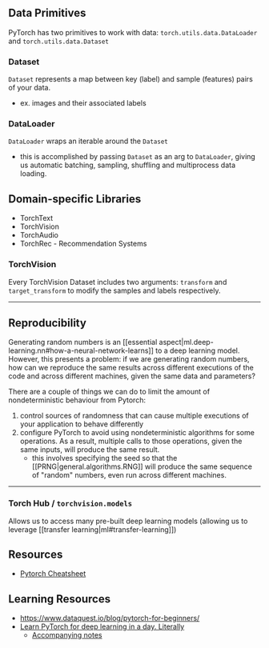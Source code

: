 
## Data Primitives
PyTorch has two primitives to work with data: `torch.utils.data.DataLoader` and `torch.utils.data.Dataset`

### Dataset
`Dataset` represents a map between key (label) and sample (features) pairs of your data.
- ex. images and their associated labels

### DataLoader
`DataLoader` wraps an iterable around the `Dataset`
- this is accomplished by passing `Dataset` as an arg to `DataLoader`, giving us automatic batching, sampling, shuffling and multiprocess data loading.

## Domain-specific Libraries
- TorchText 
- TorchVision
- TorchAudio
- TorchRec - Recommendation Systems

### TorchVision
Every TorchVision Dataset includes two arguments: `transform` and `target_transform` to modify the samples and labels respectively.

* * *

## Reproducibility
Generating random numbers is an [[essential aspect|ml.deep-learning.nn#how-a-neural-network-learns]] to a deep learning model. However, this presents a problem: if we are generating random numbers, how can we reproduce the same results across different executions of the code and across different machines, given the same data and parameters?

There are a couple of things we can do to limit the amount of nondeterministic behaviour from Pytorch:
1. control sources of randomness that can cause multiple executions of your application to behave differently
2. configure PyTorch to avoid using nondeterministic algorithms for some operations. As a result, multiple calls to those operations, given the same inputs, will produce the same result.
    - this involves specifying the seed so that the [[PRNG|general.algorithms.RNG]] will produce the same sequence of "random" numbers, even run across different machines.

* * *

### Torch Hub / `torchvision.models`
Allows us to access many pre-built deep learning models (allowing us to leverage [[transfer learning|ml#transfer-learning]])

## Resources
- [Pytorch Cheatsheet](https://pytorch.org/tutorials/beginner/ptcheat.html)

## Learning Resources
- https://www.dataquest.io/blog/pytorch-for-beginners/
- [Learn PyTorch for deep learning in a day. Literally](https://youtu.be/Z_ikDlimN6A?si=FX6o8eF3Xh6fbqnA&t=23078)
    - [Accompanying notes](https://www.learnpytorch.io/)

